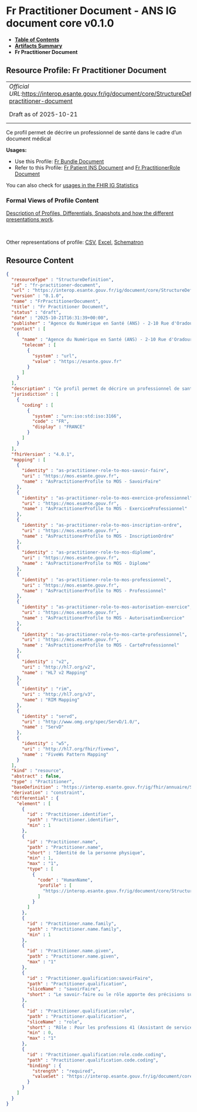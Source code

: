 # Fr Practitioner Document - ANS IG document core v0.1.0

* [**Table of Contents**](toc.md)
* [**Artifacts Summary**](artifacts.md)
* **Fr Practitioner Document**

## Resource Profile: Fr Practitioner Document 

| | |
| :--- | :--- |
| *Official URL*:https://interop.esante.gouv.fr/ig/document/core/StructureDefinition/fr-practitioner-document | *Version*:0.1.0 |
| Draft as of 2025-10-21 | *Computable Name*:FrPractitionerDocument |

 
Ce profil permet de décrire un professionnel de santé dans le cadre d’un document médical 

**Usages:**

* Use this Profile: [Fr Bundle Document](StructureDefinition-fr-bundle-document.md)
* Refer to this Profile: [Fr Patient INS Document](StructureDefinition-fr-patient-ins-document.md) and [Fr PractitionerRole Document](StructureDefinition-fr-practitionerRole-document.md)

You can also check for [usages in the FHIR IG Statistics](https://packages2.fhir.org/xig/ans.document.fr.core|current/StructureDefinition/fr-practitioner-document)

### Formal Views of Profile Content

 [Description of Profiles, Differentials, Snapshots and how the different presentations work](http://build.fhir.org/ig/FHIR/ig-guidance/readingIgs.html#structure-definitions). 

 

Other representations of profile: [CSV](StructureDefinition-fr-practitioner-document.csv), [Excel](StructureDefinition-fr-practitioner-document.xlsx), [Schematron](StructureDefinition-fr-practitioner-document.sch) 



## Resource Content

```json
{
  "resourceType" : "StructureDefinition",
  "id" : "fr-practitioner-document",
  "url" : "https://interop.esante.gouv.fr/ig/document/core/StructureDefinition/fr-practitioner-document",
  "version" : "0.1.0",
  "name" : "FrPractitionerDocument",
  "title" : "Fr Practitioner Document",
  "status" : "draft",
  "date" : "2025-10-21T16:31:39+00:00",
  "publisher" : "Agence du Numérique en Santé (ANS) - 2-10 Rue d'Oradour-sur-Glane, 75015 Paris",
  "contact" : [
    {
      "name" : "Agence du Numérique en Santé (ANS) - 2-10 Rue d'Oradour-sur-Glane, 75015 Paris",
      "telecom" : [
        {
          "system" : "url",
          "value" : "https://esante.gouv.fr"
        }
      ]
    }
  ],
  "description" : "Ce profil permet de décrire un professionnel de santé dans le cadre d'un document médical",
  "jurisdiction" : [
    {
      "coding" : [
        {
          "system" : "urn:iso:std:iso:3166",
          "code" : "FR",
          "display" : "FRANCE"
        }
      ]
    }
  ],
  "fhirVersion" : "4.0.1",
  "mapping" : [
    {
      "identity" : "as-practitioner-role-to-mos-savoir-faire",
      "uri" : "https://mos.esante.gouv.fr",
      "name" : "AsPractitionerProfile to MOS - SavoirFaire"
    },
    {
      "identity" : "as-practitioner-role-to-mos-exercice-professionnel",
      "uri" : "https://mos.esante.gouv.fr",
      "name" : "AsPractitionerProfile to MOS - ExerciceProfessionnel"
    },
    {
      "identity" : "as-practitioner-role-to-mos-inscription-ordre",
      "uri" : "https://mos.esante.gouv.fr",
      "name" : "AsPractitionerProfile to MOS - InscriptionOrdre"
    },
    {
      "identity" : "as-practitioner-role-to-mos-diplome",
      "uri" : "https://mos.esante.gouv.fr",
      "name" : "AsPractitionerProfile to MOS - Diplome"
    },
    {
      "identity" : "as-practitioner-role-to-mos-professionnel",
      "uri" : "https://mos.esante.gouv.fr",
      "name" : "AsPractitionerProfile to MOS - Professionnel"
    },
    {
      "identity" : "as-practitioner-role-to-mos-autorisation-exercice",
      "uri" : "https://mos.esante.gouv.fr",
      "name" : "AsPractitionerProfile to MOS - AutorisationExercice"
    },
    {
      "identity" : "as-practitioner-role-to-mos-carte-professionnel",
      "uri" : "https://mos.esante.gouv.fr",
      "name" : "AsPractitionerProfile to MOS - CarteProfessionnel"
    },
    {
      "identity" : "v2",
      "uri" : "http://hl7.org/v2",
      "name" : "HL7 v2 Mapping"
    },
    {
      "identity" : "rim",
      "uri" : "http://hl7.org/v3",
      "name" : "RIM Mapping"
    },
    {
      "identity" : "servd",
      "uri" : "http://www.omg.org/spec/ServD/1.0/",
      "name" : "ServD"
    },
    {
      "identity" : "w5",
      "uri" : "http://hl7.org/fhir/fivews",
      "name" : "FiveWs Pattern Mapping"
    }
  ],
  "kind" : "resource",
  "abstract" : false,
  "type" : "Practitioner",
  "baseDefinition" : "https://interop.esante.gouv.fr/ig/fhir/annuaire/StructureDefinition/as-practitioner",
  "derivation" : "constraint",
  "differential" : {
    "element" : [
      {
        "id" : "Practitioner.identifier",
        "path" : "Practitioner.identifier",
        "min" : 1
      },
      {
        "id" : "Practitioner.name",
        "path" : "Practitioner.name",
        "short" : "Identité de la personne physique",
        "min" : 1,
        "max" : "1",
        "type" : [
          {
            "code" : "HumanName",
            "profile" : [
              "https://interop.esante.gouv.fr/ig/document/core/StructureDefinition/fr-human-name-document"
            ]
          }
        ]
      },
      {
        "id" : "Practitioner.name.family",
        "path" : "Practitioner.name.family",
        "min" : 1
      },
      {
        "id" : "Practitioner.name.given",
        "path" : "Practitioner.name.given",
        "max" : "1"
      },
      {
        "id" : "Practitioner.qualification:savoirFaire",
        "path" : "Practitioner.qualification",
        "sliceName" : "savoirFaire",
        "short" : "Le savoir-faire ou le rôle apporte des précisions sur certaines professions : \n - Savoir-faire : pour les professions 10 (Médecin), 21 (Pharmacien), 40 (Chirurgien-dentiste) et 60 (Infirmier).\n - Rôle : pour les professions 41 (Assistant de service social) et 99 (Acteur caractérisé par son rôle)."
      },
      {
        "id" : "Practitioner.qualification:role",
        "path" : "Practitioner.qualification",
        "sliceName" : "role",
        "short" : "Rôle : Pour les professions 41 (Assistant de service social) et 99 (Acteur caractérisé par son rôle).",
        "min" : 0,
        "max" : "1"
      },
      {
        "id" : "Practitioner.qualification:role.code.coding",
        "path" : "Practitioner.qualification.code.coding",
        "binding" : {
          "strength" : "required",
          "valueSet" : "https://interop.esante.gouv.fr/ig/document/core/ValueSet/fr-doc-vs-role-prise-charge"
        }
      }
    ]
  }
}

```
